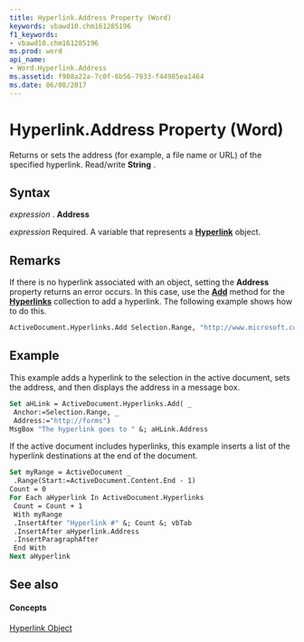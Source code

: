 ```yaml
---
title: Hyperlink.Address Property (Word)
keywords: vbawd10.chm161285196
f1_keywords:
- vbawd10.chm161285196
ms.prod: word
api_name:
- Word.Hyperlink.Address
ms.assetid: f908a22a-7c0f-6b56-7933-f44985ea1464
ms.date: 06/08/2017
---
```



# Hyperlink.Address Property (Word)

Returns or sets the address (for example, a file name or URL) of the specified hyperlink. Read/write  **String** .


## Syntax

 _expression_ . **Address**

 _expression_ Required. A variable that represents a **[Hyperlink](hyperlink-object-word.md)** object.


## Remarks

If there is no hyperlink associated with an object, setting the  **Address** property returns an error occurs. In this case, use the **[Add](hyperlinks-add-method-word.md)** method for the **[Hyperlinks](hyperlinks-object-word.md)** collection to add a hyperlink. The following example shows how to do this.


```vb
ActiveDocument.Hyperlinks.Add Selection.Range, "http://www.microsoft.com"
```


## Example

This example adds a hyperlink to the selection in the active document, sets the address, and then displays the address in a message box.


```vb
Set aHLink = ActiveDocument.Hyperlinks.Add( _ 
 Anchor:=Selection.Range, _ 
 Address:="http://forms") 
MsgBox "The hyperlink goes to " &; aHLink.Address
```

If the active document includes hyperlinks, this example inserts a list of the hyperlink destinations at the end of the document.




```vb
Set myRange = ActiveDocument _ 
 .Range(Start:=ActiveDocument.Content.End - 1) 
Count = 0 
For Each aHyperlink In ActiveDocument.Hyperlinks 
 Count = Count + 1 
 With myRange 
 .InsertAfter "Hyperlink #" &; Count &; vbTab 
 .InsertAfter aHyperlink.Address 
 .InsertParagraphAfter 
 End With 
Next aHyperlink
```


## See also


#### Concepts


[Hyperlink Object](hyperlink-object-word.md)

